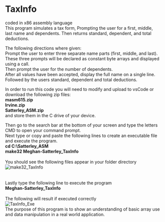 # TaxInfo
coded in x86 assembly language <br>
This program simulates a tax form, Prompting the user for a first, middle, last name and dependents. Then returns standard, dependent, and total deductions. <br>

The following directions where given: <br>
Prompt the user to enter three separate name parts (first, middle, and last). <br>
These three prompts will be declared as constant byte arrays and displayed using a call. <br>
Then prompt the user for the number of dependents. <br>
After all values have been accepted, display the full name on a single line. <br>
Followed by the users standard, dependent and total deductions. <br>

In order to run this code you will need to modify and upload to vsCode or download the following zip files: <br>
<b> masm615.zip</b> <br>
<b> Irvine.zip</b> <br>
<b> Satterley_ASM.zip</b> <br>
and store them in the C drive of your device. <br> 

Then go to the search bar at the bottom of your screen and type the letters CMD to open your command prompt. <br>
Next type or copy and paste the following lines to create an executable file and execute the program. <br> 
<b> cd C:\Satterley_ASM </b> <br>
<b> make32 Meghan-Satterley_TaxInfo </b> <br> <br>
You should see the following files appear in your folder directory <br> 
![make32_TaxInfo](https://user-images.githubusercontent.com/114275745/233848899-c2adcb1c-4d8e-43a9-8f27-ff4dd276266e.png)
<br>
<br> <br> Lastly type the following line to execute the program <br>
<b> Meghan-Satterley_TaxInfo </b> <br> <br>
The following will result if executed correctly <br>
![TaxInfo_Exe](https://user-images.githubusercontent.com/114275745/233848911-7b059775-e959-4ced-bb74-918864dbc9d3.png)
<br>
The purpose of this program is to show an understanding of basic array use and data manipulation in a real world application. <br>

